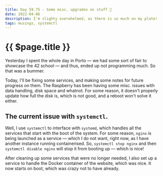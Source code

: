 ```yaml
---
title: Day 59.75 - Some misc. upgrades on stuff 🥖 
date: 2022-04-06
description: I'm slighty overwhelmed, as there is so much on my plate! 🍜
tags: musings, systemctl
---
```


# {{ $page.title }}

Yesterday I spent the whole day in Porto — we had some sort of fair to showcase the 42 school — and thus, ended up not programming much. So that was a bummer.

Today, I'll be fixing some services, and making some notes for future progress on them. The Raspberry has been having some misc. issues with data handling, disk space and whatnot. For some reason, it doesn't properly update how full the disk is, which is not good, and a reboot won't solve it either.

## The current issue with `systemctl`.

Well, I use `systemctl` to interface with `systemd`, which handles all the services that start with the boot of the system. For some reason, `nginx` is being launched as a service — which I do not want, right now, as I have another instance running containerised. So, `systemctl stop nginx` and then `systemctl disable nginx` will stop it from booting up — which is nice!

After cleaning up some services that were no longer needed, I also set up a service to handle the Docker container of the website, which was nice. It now starts on boot, which was crazy not to have already.

<FetchComments :title=$frontmatter.title />
<PostComments :title=$frontmatter.title />

